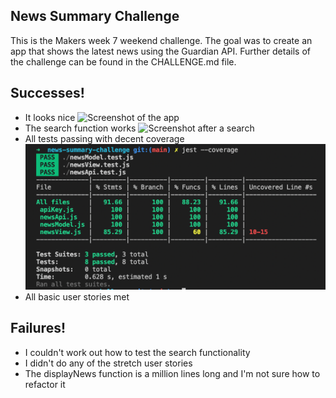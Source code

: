 ## News Summary Challenge

This is the Makers week 7 weekend challenge. The goal was to create an app that shows the latest news using the Guardian API. 
Further details of the challenge can be found in the CHALLENGE.md file.

## Successes!

- It looks nice
![Screenshot of the app](./images/screenshot.png)
- The search function works
![Screenshot after a search](./images/kittens.png)
- All tests passing with decent coverage
![Screenshot of jest](./images/jest-coverage.png)
- All basic user stories met 

## Failures!

- I couldn't work out how to test the search functionality
- I didn't do any of the stretch user stories
- The displayNews function is a million lines long and I'm not sure how to refactor it